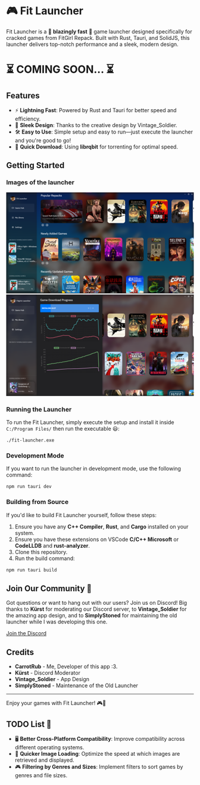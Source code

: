# 🎮 Fit Launcher

Fit Launcher is a 🚀 **blazingly fast** 🚀 game launcher designed specifically for cracked games from FitGirl Repack. Built with Rust, Tauri, and SolidJS, this launcher delivers top-notch performance and a sleek, modern design. 

# ⏳ COMING SOON... ⏳

## Features
- ⚡ **Lightning Fast**: Powered by Rust and Tauri for better speed and efficiency.
- 🎨 **Sleek Design**: Thanks to the creative design by Vintage_Soldier.
- 🛠️ **Easy to Use**: Simple setup and easy to run—just execute the launcher and you're good to go!
- 🌌 **Quick Download**: Using **librqbit** for torrenting for optimal speed.

## Getting Started

### Images of the launcher

![Launcher Screenshot 1](images/screenshot1.png)
![Launcher Screenshot 2](images/screenshot2.png)


### Running the Launcher

To run the Fit Launcher, simply execute the setup and install it inside
`C:/Program Files/` then run the executable 😃:

```bash
./fit-launcher.exe
```

### Development Mode

If you want to run the launcher in development mode, use the following command:

```bash
npm run tauri dev
```

### Building from Source

If you'd like to build Fit Launcher yourself, follow these steps:

1. Ensure you have any **C++ Compiler**, **Rust**, and **Cargo** installed on your system.
2. Ensure you have these extensions on VSCode **C/C++ Microsoft** or **CodeLLDB** and **rust-analyzer**.
3. Clone this repository.
4. Run the build command:

```bash
npm run tauri build
```

## Join Our Community 🎉

Got questions or want to hang out with our users? Join us on Discord! Big thanks to **Kürst** for moderating our Discord server, to **Vintage_Soldier** for the amazing app design, and to **SimplyStoned** for maintaining the old launcher while I was developing this one.

[Join the Discord](https://discord.gg/cXaBWdcUSF) <!-- Replace with your Discord link -->

## Credits

- **CarrotRub** - Me, Developer of this app :3.
- **Kürst** - Discord Moderator
- **Vintage_Soldier** - App Design
- **SimplyStoned** - Maintenance of the Old Launcher

---

Enjoy your games with Fit Launcher! 🎮🚀

## TODO List 📝

- 🖥️ **Better Cross-Platform Compatibility**: Improve compatibility across different operating systems.
- 🌄 **Quicker Image Loading**: Optimize the speed at which images are retrieved and displayed.
- 🎮 **Filtering by Genres and Sizes**: Implement filters to sort games by genres and file sizes.
